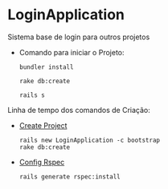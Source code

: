 # LoginApplication
Sistema base de login para outros projetos

- Comando para iniciar o Projeto:
    ```
    bundler install

    rake db:create

    rails s
    ```

Linha de tempo dos comandos de Criação:

- [Create Project](https://github.com/MarcoAntonioMartins/LoginApplication/commit/9b3239949c398abcb93df4edb30be64d23f16e1d)
    ```
    rails new LoginApplication -c bootstrap
    rake db:create
    ```
    
- [Config Rspec](https://github.com/MarcoAntonioMartins/LoginApplication/pull/3)
    ```
    rails generate rspec:install
    ```

